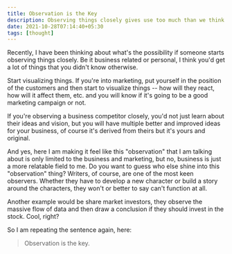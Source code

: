 ```yaml
---
title: Observation is the Key
description: Observing things closely gives use too much than we think.
date: 2021-10-28T07:14:40+05:30
tags: [thought]
---
```


Recently, I have been thinking about what's the possibility if someone starts observing things closely. Be it business related or personal, I think you'd get a lot of things that you didn't know otherwise.

Start visualizing things. If you're into marketing, put yourself in the position of the customers and then start to visualize things -- how will they react, how will it affect them, etc. and you will know if it's going to be a good marketing campaign or not.

If you're observing a business competitor closely, you'd not just learn about their ideas and vision, but you will have multiple better and improved ideas for your business, of course it's derived from theirs but it's yours and original.

And yes, here I am making it feel like this "observation" that I am talking about is only limited to the business and marketing, but no, business is just a more relatable field to me. Do you want to guess who else shine into this "observation" thing? Writers, of course, are one of the most keen observers. Whether they have to develop a new character or build a story around the characters, they won't or better to say can't function at all.

Another example would be share market investors, they observe the massive flow of data and then draw a conclusion if they should invest in the stock. Cool, right?

So I am repeating the sentence again, here:

> Observation is the key.

